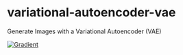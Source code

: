# variational-autoencoder-vae
Generate Images with a Variational Autoencoder (VAE)

[![Gradient](https://assets.paperspace.io/img/gradient-badge.svg)](https://console.paperspace.com/github/gradient-ai/variational-autoencoder-vae/blob/main/Variational_Autoencoder_fashion_mnist.ipynb)
